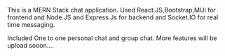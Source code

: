 This is a MERN Stack chat application.
Used React.JS,Bootstrap,MUI for frontend and Node.JS and Express.Js for backend and Socket.IO for real time messaging.

Included One to one personal chat and group chat.
More features will be upload sooon....
